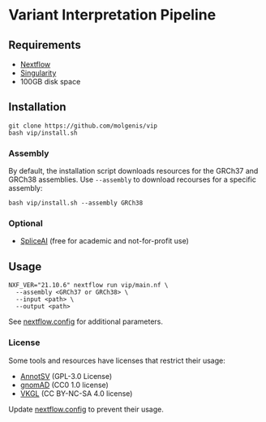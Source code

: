 # Variant Interpretation Pipeline

## Requirements
- [Nextflow](https://www.nextflow.io/)
- [Singularity](https://sylabs.io/singularity/)
- 100GB disk space

## Installation
```
git clone https://github.com/molgenis/vip
bash vip/install.sh
```
### Assembly
By default, the installation script downloads resources for the GRCh37 and GRCh38 assemblies.
Use `--assembly` to download recourses for a specific assembly:  
```
bash vip/install.sh --assembly GRCh38
```

### Optional
- [SpliceAI](https://basespace.illumina.com/s/otSPW8hnhaZR) (free for academic and not-for-profit use)

## Usage
```
NXF_VER="21.10.6" nextflow run vip/main.nf \
  --assembly <GRCh37 or GRCh38> \
  --input <path> \
  --output <path>
```
See [nextflow.config](https://github.com/molgenis/vip/blob/master/nextflow.config) for additional parameters.

### License
Some tools and resources have licenses that restrict their usage: 
- [AnnotSV](https://lbgi.fr/AnnotSV/) (GPL-3.0 License)
- [gnomAD](https://gnomad.broadinstitute.org/) (CC0 1.0 license)
- [VKGL](https://vkgl.molgeniscloud.org/) (CC BY-NC-SA 4.0 license)

Update [nextflow.config](https://github.com/molgenis/vip/blob/master/nextflow.config) to prevent their usage.